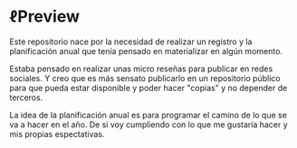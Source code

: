# ℓPreview

Este repositorio nace por la necesidad de realizar un registro y la planificación anual que tenía pensado en materializar en algún momento.

Estaba pensado en realizar unas micro reseñas para publicar en redes sociales. Y creo que es más sensato publicarlo en un repositorio público para que pueda estar disponible y poder hacer "copias" y no depender de terceros.

La idea de la planificación anual es para programar el camino de lo que se va a hacer en el año. De si voy cumpliendo con lo que me gustaría hacer y mis propias espectativas.
